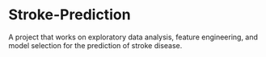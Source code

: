 # Stroke-Prediction
A project that works on exploratory data analysis, feature engineering, and model selection for the prediction of stroke disease.

